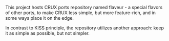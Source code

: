 This project hosts CRUX ports repository named flaveur - a special flavors of other ports, to make CRUX less simple, but more feature-rich, and in some ways place it on the edge.

In contrast to KISS principle, the repository utilizes another approach: keep it as simple as possible, but not simpler.
